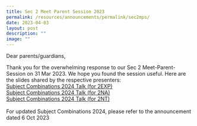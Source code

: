 ```yaml
---
title: Sec 2 Meet Parent Session 2023
permalink: /resources/announcements/permalink/sec2mps/
date: 2023-04-03
layout: post
description: ""
image: ""
---
```

Dear parents/guardians,

Thank you for the overwhelming response to our Sec 2 Meet-Parent-Session on 31 Mar 2023. We hope you found the session useful. Here are the slides shared by the respective presenters:
<br>
[Subject Combinations 2024 Talk (for 2EXP) ](/files/subject%20combinations%202024%20talk%20(for%202exp)%20v1.pdf)
<br>
[Subject Combinations 2024 Talk (for 2NA)](/files/subject%20combinations%202024%20talk%20(for%202na).pdf)
<br>
[Subject Combinations 2024 Talk (for 2NT)](/files/subject%20combinations%202024%20talk%20(for%202nt).pdf)
<br><br>
For updated Subject Combinations 2024, please refer to the announcement dated 6 Oct 2023